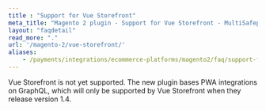 ```yaml
---
title : "Support for Vue Storefront"
meta_title: "Magento 2 plugin - Support for Vue Storefront - MultiSafepay Docs"
layout: "faqdetail"
read_more: "."
url: '/magento-2/vue-storefront/'
aliases:
    - /payments/integrations/ecommerce-platforms/magento2/faq/support-for-vue-storefront/
---
```


Vue Storefront is not yet supported. The new plugin bases PWA integrations on GraphQL, which will only be supported by Vue Storefront when they release version 1.4.
